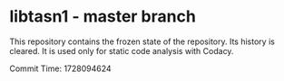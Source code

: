 # libtasn1 - master branch

This repository contains the frozen state of the repository.
Its history is cleared. It is used only for static code
analysis with Codacy.

Commit Time: 1728094624
